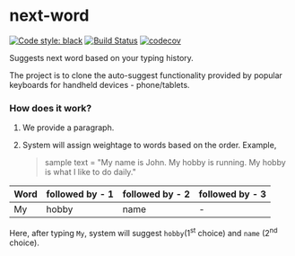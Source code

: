 # next-word

[![Code style: black](https://img.shields.io/badge/code%20style-black-000000.svg)](https://github.com/psf/black) [![Build Status](https://app.travis-ci.com/dheepakg/next-word.svg?branch=main)](https://app.travis-ci.com/dheepakg/next-word) [![codecov](https://codecov.io/gh/dheepakg/next-word/branch/main/graph/badge.svg?token=8GNZB1J8L4)](https://codecov.io/gh/dheepakg/next-word)

Suggests next word based on your typing history.

The project is to clone the auto-suggest functionality provided by popular keyboards for handheld devices - phone/tablets.

### How does it work?

1. We provide a paragraph.

2. System will assign weightage to words based on the order.
   Example,

   > sample text = "My name is John. My hobby is running. My hobby is what I like to do daily."

| Word | followed by - 1 | followed by - 2 | followed by - 3 |
| ---- | --------------- | --------------- | --------------- |
| My   | hobby           | name            | -               |

Here, after typing `My`, system will suggest `hobby`(1<sup>st</sup> choice) and `name` (2<sup>nd</sup> choice).
